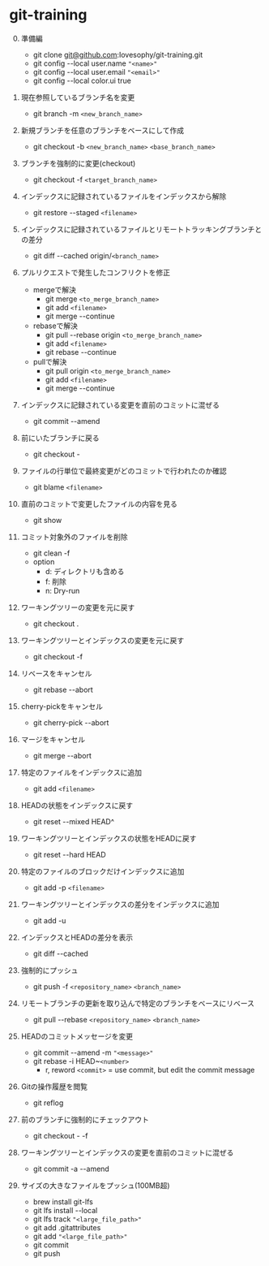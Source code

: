 # git-training

0. 準備編
    - git clone git@github.com:Iovesophy/git-training.git
    - git config --local user.name `"<name>"`
    - git config --local user.email `"<email>"`
    - git config --local color.ui true

1. 現在参照しているブランチ名を変更
    - git branch -m `<new_branch_name>`

2. 新規ブランチを任意のブランチをベースにして作成
    - git checkout -b `<new_branch_name>` `<base_branch_name>`

3. ブランチを強制的に変更(checkout)
    - git checkout -f `<target_branch_name>`

4. インデックスに記録されているファイルをインデックスから解除
    - git restore --staged `<filename>`

5. インデックスに記録されているファイルとリモートトラッキングブランチとの差分
    - git diff --cached origin/`<branch_name>`

6. プルリクエストで発生したコンフリクトを修正
    - mergeで解決
        - git merge `<to_merge_branch_name>`
        - git add `<filename>`
        - git merge --continue
    - rebaseで解決
        - git pull --rebase origin `<to_merge_branch_name>`
        - git add `<filename>`
        - git rebase --continue
    - pullで解決
        - git pull origin `<to_merge_branch_name>`
        - git add `<filename>`
        - git merge --continue

7. インデックスに記録されている変更を直前のコミットに混ぜる
    - git commit --amend

8. 前にいたブランチに戻る
    - git checkout -

9. ファイルの行単位で最終変更がどのコミットで行われたのか確認
    - git blame `<filename>`

10. 直前のコミットで変更したファイルの内容を見る
    - git show

11. コミット対象外のファイルを削除
    - git clean -f
    - option
        - d: ディレクトリも含める
        - f: 削除
        - n: Dry-run

12. ワーキングツリーの変更を元に戻す
    - git checkout .

13. ワーキングツリーとインデックスの変更を元に戻す
    - git checkout -f

14. リベースをキャンセル
    - git rebase --abort

15. cherry-pickをキャンセル
    - git cherry-pick --abort

16. マージをキャンセル
    - git merge --abort

17. 特定のファイルをインデックスに追加
    - git add `<filename>`

18. HEADの状態をインデックスに戻す
    - git reset --mixed HEAD^

19. ワーキングツリーとインデックスの状態をHEADに戻す
    - git reset --hard HEAD

20. 特定のファイルのブロックだけインデックスに追加
    - git add -p `<filename>`

21. ワーキングツリーとインデックスの差分をインデックスに追加
    - git add -u

22. インデックスとHEADの差分を表示
    - git diff --cached

23. 強制的にプッシュ
    - git push -f `<repository_name>` `<branch_name>`

24. リモートブランチの更新を取り込んで特定のブランチをベースにリベース
    - git pull --rebase `<repository_name>` `<branch_name>`

25. HEADのコミットメッセージを変更
    - git commit --amend -m `"<message>"`
    - git rebase -i HEAD~`<number>`
        - r, reword `<commit>` = use commit, but edit the commit message

26. Gitの操作履歴を閲覧
    - git reflog

27. 前のブランチに強制的にチェックアウト
    - git checkout - -f
        
28. ワーキングツリーとインデックスの変更を直前のコミットに混ぜる
    - git commit -a --amend

29. サイズの大きなファイルをプッシュ(100MB超)
    - brew install git-lfs
    - git lfs install --local
    - git lfs track `"<large_file_path>"`
    - git add .gitattributes
    - git add `"<large_file_path>"`
    - git commit
    - git push

